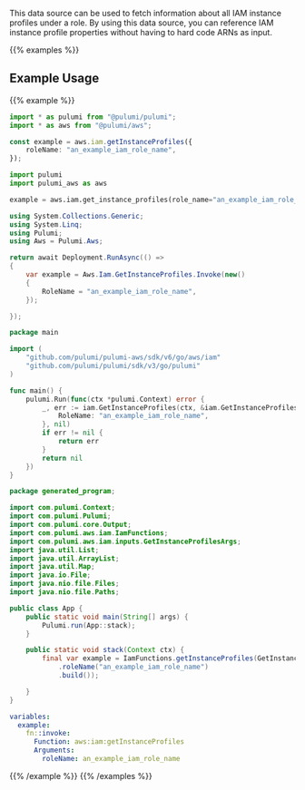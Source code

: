 This data source can be used to fetch information about all
IAM instance profiles under a role. By using this data source, you can reference IAM
instance profile properties without having to hard code ARNs as input.

{{% examples %}}
## Example Usage
{{% example %}}

```typescript
import * as pulumi from "@pulumi/pulumi";
import * as aws from "@pulumi/aws";

const example = aws.iam.getInstanceProfiles({
    roleName: "an_example_iam_role_name",
});
```
```python
import pulumi
import pulumi_aws as aws

example = aws.iam.get_instance_profiles(role_name="an_example_iam_role_name")
```
```csharp
using System.Collections.Generic;
using System.Linq;
using Pulumi;
using Aws = Pulumi.Aws;

return await Deployment.RunAsync(() => 
{
    var example = Aws.Iam.GetInstanceProfiles.Invoke(new()
    {
        RoleName = "an_example_iam_role_name",
    });

});
```
```go
package main

import (
	"github.com/pulumi/pulumi-aws/sdk/v6/go/aws/iam"
	"github.com/pulumi/pulumi/sdk/v3/go/pulumi"
)

func main() {
	pulumi.Run(func(ctx *pulumi.Context) error {
		_, err := iam.GetInstanceProfiles(ctx, &iam.GetInstanceProfilesArgs{
			RoleName: "an_example_iam_role_name",
		}, nil)
		if err != nil {
			return err
		}
		return nil
	})
}
```
```java
package generated_program;

import com.pulumi.Context;
import com.pulumi.Pulumi;
import com.pulumi.core.Output;
import com.pulumi.aws.iam.IamFunctions;
import com.pulumi.aws.iam.inputs.GetInstanceProfilesArgs;
import java.util.List;
import java.util.ArrayList;
import java.util.Map;
import java.io.File;
import java.nio.file.Files;
import java.nio.file.Paths;

public class App {
    public static void main(String[] args) {
        Pulumi.run(App::stack);
    }

    public static void stack(Context ctx) {
        final var example = IamFunctions.getInstanceProfiles(GetInstanceProfilesArgs.builder()
            .roleName("an_example_iam_role_name")
            .build());

    }
}
```
```yaml
variables:
  example:
    fn::invoke:
      Function: aws:iam:getInstanceProfiles
      Arguments:
        roleName: an_example_iam_role_name
```
{{% /example %}}
{{% /examples %}}